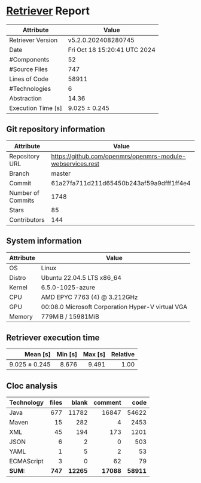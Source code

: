 # [Retriever](https://github.com/PalladioSimulator/Palladio-ReverseEngineering-Retriever) Report
| Attribute          | Value |
| ------------------ | ----- |
| Retriever Version  | v5.2.0.202408280745 |
| Date               | Fri Oct 18 15:20:41 UTC 2024 |
| #Components        | 52 |
| #Source Files      | 747 |
| Lines of Code      | 58911 |
| #Technologies      | 6 |
| Abstraction        | 14.36 |
| Execution Time [s] | 9.025 ± 0.245  |

## Git repository information
|      Attribute    | Value |
| ----------------- | ----- |
| Repository URL    | https://github.com/openmrs/openmrs-module-webservices.rest |
| Branch            | master |
| Commit            | 61a27fa711d211d65450b243af59a9dfff1ff4e4 |
| Number of Commits | 1748 |
| Stars             | 85 |
| Contributors      | 144 |


## System information
| Attribute | Value |
| --------- | ----- |
| OS | Linux  |
| Distro | Ubuntu 22.04.5 LTS x86_64  |
| Kernel | 6.5.0-1025-azure  |
| CPU | AMD EPYC 7763 (4) @ 3.212GHz  |
| GPU | 00:08.0 Microsoft Corporation Hyper-V virtual VGA  |
| Memory | 779MiB / 15981MiB  |

## Retriever execution time
| Mean [s] | Min [s] | Max [s] | Relative |
|---:|---:|---:|---:|
| 9.025 ± 0.245 | 8.676 | 9.491 | 1.00 |

## Cloc analysis

<!-- github.com/AlDanial/cloc v 1.90  T=2.07 s (366.6 files/s, 43362.2 lines/s) -->

|Technology|files|blank|comment|code|
|:-------|-------:|-------:|-------:|-------:|
|Java|677|11782|16847|54622|
|Maven|15|282|4|2453|
|XML|45|194|173|1201|
|JSON|6|2|0|503|
|YAML|1|5|2|53|
|ECMAScript|3|0|62|79|
|**SUM:**|**747**|**12265**|**17088**|**58911**|
